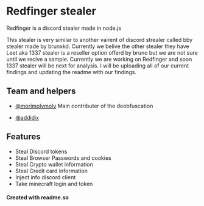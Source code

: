 
# Redfinger stealer

Redfinger is a discord stealer made in node.js

This stealer is very similar to another vairent of discord strealer called bby stealer made by brunxkd. Currently we belive the other stealer they have Leet aka 1337 stealer is a reseller option offerd by bruno but we are not sure until we recive a sample. Currently we are working on Redfinger and soon 1337 stealer will be next for analysis. I will be uploading all of our current findings and updating the readme with our findings. 
## Team and helpers

- [@morimolymoly](https://github.com/morimolymoly) Main contributer of the deobfuscation

- [@addidix](https://github.com/addi00000)

## Features

- Steal Discord tokens
- Steal Browser Passwords and cookies
- Steal Crypto wallet information
- Steal Credit card information
- Inject info discord client
- Take minecraft login and token





#### Created with readme.so
